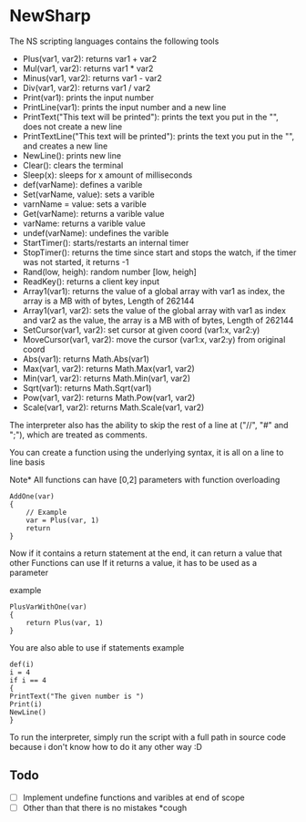 # NewSharp
The NS scripting languages contains the following tools

- Plus(var1, var2): returns var1 + var2
- Mul(var1, var2): returns var1 * var2
- Minus(var1, var2): returns var1 - var2
- Div(var1, var2): returns var1 / var2
- Print(var1): prints the input number
- PrintLine(var1): prints the input number and a new line
- PrintText("This text will be printed"): prints the text you put in the "", does not create a new line
- PrintTextLine("This text will be printed"): prints the text you put in the "", and creates a new line
- NewLine(): prints new line
- Clear(): clears the terminal
- Sleep(x): sleeps for x amount of milliseconds
- def(varName): defines a varible
- Set(varName, value): sets a varible
- varnName = value: sets a varible
- Get(varName): returns a varible value
- varName: returns a varible value 
- undef(varName): undefines the varible
- StartTimer(): starts/restarts an internal timer
- StopTimer(): returns the time since start and stops the watch, if the timer was not started, it returns -1
- Rand(low, heigh): random number [low, heigh] 
- ReadKey(): returns a client key input
- Array1(var1): returns the value of a global array with var1 as index, the array is a MB with of bytes, Length of 262144 
- Array1(var1, var2): sets the value of the global array with var1 as index and var2 as the value, the array is a MB with of bytes, Length of 262144 
- SetCursor(var1, var2): set cursor at given coord (var1:x, var2:y)
- MoveCursor(var1, var2): move the cursor (var1:x, var2:y) from original coord
- Abs(var1): returns Math.Abs(var1)
- Max(var1, var2): returns Math.Max(var1, var2)
- Min(var1, var2): returns Math.Min(var1, var2)
- Sqrt(var1): returns Math.Sqrt(var1)
- Pow(var1, var2): returns Math.Pow(var1, var2)
- Scale(var1, var2): returns Math.Scale(var1, var2)


The interpreter also has the ability to skip the rest of a line at ("//", "#" and ";"), which are treated as comments.

You can create a function using the underlying syntax, it is all on a line to line basis

Note* All functions can have [0,2] parameters with function overloading

```
AddOne(var)
{
    // Example
    var = Plus(var, 1)
    return
}
```

Now if it contains a return statement at the end, it can return a value that other Functions can use
If it returns a value, it has to be used as a parameter

example
```
PlusVarWithOne(var)
{
    return Plus(var, 1)
}
```

You are also able to use if statements
example

```
def(i)
i = 4
if i == 4
{
PrintText("The given number is ")
Print(i)
NewLine()
}
```

To run the interpreter, simply run the script with a full path in source code because i don't know how to do it any other way :D



## Todo
- [ ] Implement undefine functions and varibles at end of scope
- [ ] Other than that there is no mistakes *cough
